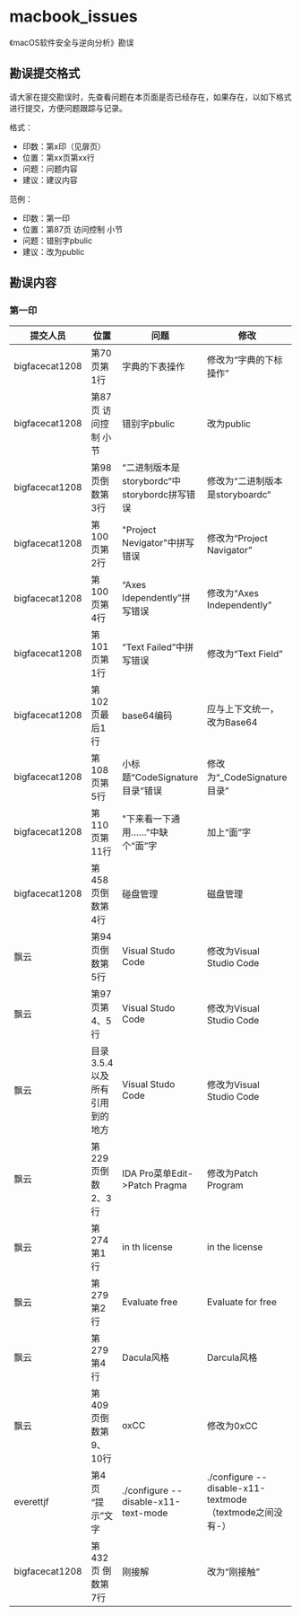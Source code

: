 # macbook_issues
《macOS软件安全与逆向分析》勘误

## 勘误提交格式

请大家在提交勘误时，先查看问题在本页面是否已经存在，如果存在，以如下格式进行提交，方便问题跟踪与记录。

格式：

+ 印数：第x印（见扉页）
+ 位置：第xx页第xx行
+ 问题：问题内容
+ 建议：建议内容

范例：

+ 印数：第一印
+ 位置：第87页 访问控制 小节
+ 问题：错别字pbulic
+ 建议：改为public

## 勘误内容

### 第一印

|提交人员|位置|问题|修改|
|----|----|----|----|
|bigfacecat1208|第70页第1行|字典的下表操作|修改为“字典的下标操作”|
|bigfacecat1208|第87页 访问控制 小节|错别字pbulic|改为public|
|bigfacecat1208|第98页倒数第3行|“二进制版本是storybordc“中storybordc拼写错误|修改为“二进制版本是storyboardc“|
|bigfacecat1208|第100页第2行|"Project Nevigator"中拼写错误|修改为“Project Navigator”|
|bigfacecat1208|第100页第4行|“Axes Idependently”拼写错误|修改为“Axes Independently”|
|bigfacecat1208|第101页第1行|“Text Failed”中拼写错误|修改为“Text Field”|
|bigfacecat1208|第102页最后1行|base64编码|应与上下文统一，改为Base64|
|bigfacecat1208|第108页第5行|小标题“CodeSignature目录”错误|修改为“_CodeSignature目录”|
|bigfacecat1208|第110页第11行|"下来看一下通用……"中缺个“面”字|加上“面”字|
|bigfacecat1208|第458页倒数第4行|碰盘管理|磁盘管理|
|飘云|第94页倒数第5行|Visual Studo Code|修改为Visual Studio Code  |
|飘云|第97页第4、5行|Visual Studo Code|修改为Visual Studio Code  |
|飘云|目录3.5.4以及所有引用到的地方|Visual Studo Code|修改为Visual Studio Code|
|飘云|第229页倒数2、3行|IDA Pro菜单Edit->Patch Pragma|修改为Patch Program|
|飘云|第274第1行|in th license|in the license|
|飘云|第279第2行|Evaluate free|Evaluate for free|
|飘云|第279第4行|Dacula风格|Darcula风格|
|飘云|第409页倒数第9、10行|oxCC|修改为0xCC|
|everettjf|第4页 “提示”文字|./configure --disable-x11-text-mode|./configure --disable-x11-textmode （textmode之间没有-）|
|bigfacecat1208|第432页 倒数第7行|刚接解|改为“刚接触”|


